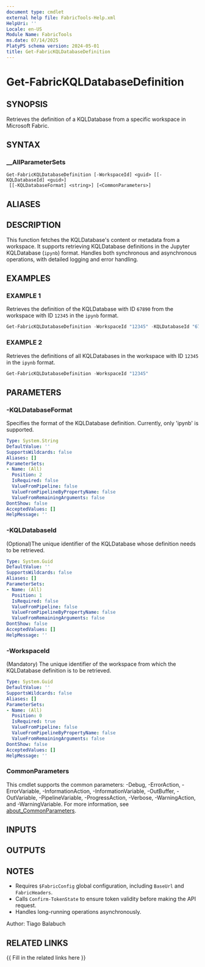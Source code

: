 ```yaml
---
document type: cmdlet
external help file: FabricTools-Help.xml
HelpUri: ''
Locale: en-US
Module Name: FabricTools
ms.date: 07/14/2025
PlatyPS schema version: 2024-05-01
title: Get-FabricKQLDatabaseDefinition
---
```


# Get-FabricKQLDatabaseDefinition

## SYNOPSIS

Retrieves the definition of a KQLDatabase from a specific workspace in Microsoft Fabric.

## SYNTAX

### __AllParameterSets

```
Get-FabricKQLDatabaseDefinition [-WorkspaceId] <guid> [[-KQLDatabaseId] <guid>]
 [[-KQLDatabaseFormat] <string>] [<CommonParameters>]
```

## ALIASES

## DESCRIPTION

This function fetches the KQLDatabase's content or metadata from a workspace.
It supports retrieving KQLDatabase definitions in the Jupyter KQLDatabase (`ipynb`) format.
Handles both synchronous and asynchronous operations, with detailed logging and error handling.

## EXAMPLES

### EXAMPLE 1

Retrieves the definition of the KQLDatabase with ID `67890` from the workspace with ID `12345` in the `ipynb` format.

```powershell
Get-FabricKQLDatabaseDefinition -WorkspaceId "12345" -KQLDatabaseId "67890"
```

### EXAMPLE 2

Retrieves the definitions of all KQLDatabases in the workspace with ID `12345` in the `ipynb` format.

```powershell
Get-FabricKQLDatabaseDefinition -WorkspaceId "12345"
```

## PARAMETERS

### -KQLDatabaseFormat

Specifies the format of the KQLDatabase definition.
Currently, only 'ipynb' is supported.

```yaml
Type: System.String
DefaultValue: ''
SupportsWildcards: false
Aliases: []
ParameterSets:
- Name: (All)
  Position: 2
  IsRequired: false
  ValueFromPipeline: false
  ValueFromPipelineByPropertyName: false
  ValueFromRemainingArguments: false
DontShow: false
AcceptedValues: []
HelpMessage: ''
```

### -KQLDatabaseId

(Optional)The unique identifier of the KQLDatabase whose definition needs to be retrieved.

```yaml
Type: System.Guid
DefaultValue: ''
SupportsWildcards: false
Aliases: []
ParameterSets:
- Name: (All)
  Position: 1
  IsRequired: false
  ValueFromPipeline: false
  ValueFromPipelineByPropertyName: false
  ValueFromRemainingArguments: false
DontShow: false
AcceptedValues: []
HelpMessage: ''
```

### -WorkspaceId

(Mandatory) The unique identifier of the workspace from which the KQLDatabase definition is to be retrieved.

```yaml
Type: System.Guid
DefaultValue: ''
SupportsWildcards: false
Aliases: []
ParameterSets:
- Name: (All)
  Position: 0
  IsRequired: true
  ValueFromPipeline: false
  ValueFromPipelineByPropertyName: false
  ValueFromRemainingArguments: false
DontShow: false
AcceptedValues: []
HelpMessage: ''
```

### CommonParameters

This cmdlet supports the common parameters: -Debug, -ErrorAction, -ErrorVariable,
-InformationAction, -InformationVariable, -OutBuffer, -OutVariable, -PipelineVariable,
-ProgressAction, -Verbose, -WarningAction, and -WarningVariable. For more information, see
[about_CommonParameters](https://go.microsoft.com/fwlink/?LinkID=113216).

## INPUTS

## OUTPUTS

## NOTES

- Requires `$FabricConfig` global configuration, including `BaseUrl` and `FabricHeaders`.
- Calls `Confirm-TokenState` to ensure token validity before making the API request.
- Handles long-running operations asynchronously.

Author: Tiago Balabuch

## RELATED LINKS

{{ Fill in the related links here }}

